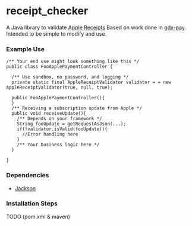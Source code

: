 # receipt_checker
A Java library to validate [Apple Receipts](https://developer.apple.com/library/content/releasenotes/General/ValidateAppStoreReceipt/Introduction.html)
Based on work done in [gdx-pay](https://github.com/libgdx/gdx-pay).
Intended to be simple to modify and use.
 
### Example Use
```
/** Your end use might look something like this */
public class FooApplePaymentController {

  /** Use sandbox, no password, and logging */ 
  private static final AppleReceiptValidator validator = = new AppleReceiptValidator(true, null, true);
  
  public FooApplePaymentController(){
  }
  /** Receiving a subscription update from Apple */ 
  public void receiveUpdate(){
    /** Depends on your framework */
    String fooUpdate = getRequestAsJson(...);
    if(!validator.isValid(fooUpdate)){
      //Error handling here
    }
    /** Your business logic here */
  }
  
}
```

### Dependencies
- [Jackson](https://github.com/FasterXML/jackson)

### Installation Steps
TODO (pom.xml & maven)
